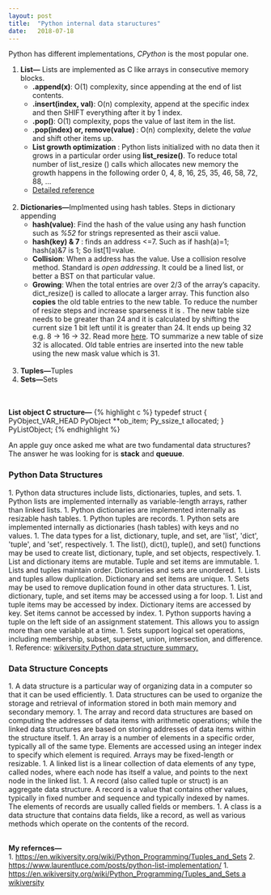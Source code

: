 ```yaml
---
layout: post
title:  "Python internal data staructures"
date:   2018-07-18
---
```


<p class="intro">Python has different implementations, <i>CPython</i> is the most popular one. </p>
<ol>
  <li><b>List—</b> Lists are implemented as C like arrays in consecutive memory blocks.
      <ul>
        <li><b>.append(x)</b>: O(1) complexity, since appending at the end of list contents. </li>
        <li><b>.insert(index, val)</b>: O(n) complexity, append at the specific index and then SHIFT everything after it by 1 index.</li>
        <li><b>.pop()</b>: O(1) complexity, pops the value of last item in the list. </li>
        <li><b>.pop(index) or, remove(value) </b>: O(n) complexity, delete the <i>value</i> and shift other items up. </li>
        <li><b>List growth optimization </b>: Python lists initialized with no data then it grows in a particular order using <b>list_resize()</b>. To reduce total number of list_resize () calls which allocates new memory the growth happens in the following order 0, 4, 8, 16, 25, 35, 46, 58, 72, 88, …</li>
        <li><a href="https://www.laurentluce.com/posts/python-list-implementation/">Detailed reference</a></li>
      </ul>
  </li><br>

  <li><b>Dictionaries—</b>Implmented using hash tables. Steps in dictionary appending
      <ul>
        <li><b>hash(value)</b>: Find the hash of the value using any hash function such as <i>%52</i> for strings represented as their ascii value.  </li>
        <li><b>hash(key) &amp;	7 </b>: finds an address <=7. Such as if hash(a)=1; hash(a)&amp;7 is 1; So list[1]=value. </li>
        <li><b>Collision</b>: When a address has the value. Use a collision resolve method. Standard is <i>open addressing</i>. It could be a lined list, or better a BST on that particular value. </li>
        <li><b>Growing</b>: When the total entries are over 2/3 of the array’s capacity. dict_resize() is called to allocate a larger array. This function also <b>copies</b> the old table entries to the new table. To reduce the number of resize steps and increase sparseness it is . The new table size needs to be greater than 24 and it is calculated by shifting the current size 1 bit left until it is greater than 24. It ends up being 32 e.g. 8 -> 16 -> 32. Read more <a href="https://www.laurentluce.com/posts/python-dictionary-implementation/">here</a>. TO summarize a new table of size 32 is allocated. Old table entries are inserted into the new table using the new mask value which is 31.</li>
      </ul>
  </li><br>

  <li><b>Tuples—</b>Tuples </li> 
  <li><b>Sets—</b>Sets </li> </ol>


<br><br>
<b>List  object C structure—</b>
{% highlight c %}
typedef struct {
    PyObject_VAR_HEAD
    PyObject **ob_item;
    Py_ssize_t allocated;
} PyListObject;
{% endhighlight %}


An apple guy once asked me what are two fundamental data structures? The answer he was looking for is <b>stack</b> and <b>queuue</b>. 


<h3> Python Data Structures </h3>
1. Python data structures include lists, dictionaries, tuples, and sets.
1. Python lists are implemented internally as variable-length arrays, rather than linked lists.
1. Python dictionaries are implemented internally as resizable hash tables.
1. Python tuples are records.
1. Python sets are implemented internally as dictionaries (hash tables) with keys and no values.
1. The data types for a list, dictionary, tuple, and set, are 'list', 'dict', 'tuple', and 'set', respectively.
1. The list(), dict(), tuple(), and set() functions may be used to create list, dictionary, tuple, and set objects, respectively.
1. List and dictionary items are mutable. Tuple and set items are immutable.
1. Lists and tuples maintain order. Dictionaries and sets are unordered.
1. Lists and tuples allow duplication. Dictionary and set items are unique.
1. Sets may be used to remove duplication found in other data structures.
1. List, dictionary, tuple, and set items may be accessed using a for loop.
1. List and tuple items may be accessed by index. Dictionary items are accessed by key. Set items cannot be accessed by index.
1. Python supports having a tuple on the left side of an assignment statement. This allows you to assign more than one variable at a time.
1. Sets support logical set operations, including membership, subset, superset, union, intersection, and difference.
1. Reference: <a href="https://en.wikiversity.org/wiki/Python_Programming/Tuples_and_Sets"> wikiversity Python data structure summary.</a>


<h3> Data Structure Concepts</h3>
1. A data structure is a particular way of organizing data in a computer so that it can be used efficiently.
1. Data structures can be used to organize the storage and retrieval of information stored in both main memory and secondary memory.
1. The array and record data structures are based on computing the addresses of data items with arithmetic operations; while the linked data structures are based on storing addresses of data items within the structure itself.
1. An array is a number of elements in a specific order, typically all of the same type. Elements are accessed using an integer index to specify which element is required. Arrays may be fixed-length or resizable.
1. A linked list is a linear collection of data elements of any type, called nodes, where each node has itself a value, and points to the next node in the linked list.
1. A record (also called tuple or struct) is an aggregate data structure. A record is a value that contains other values, typically in fixed number and sequence and typically indexed by names. The elements of records are usually called fields or members.
1. A class is a data structure that contains data fields, like a record, as well as various methods which operate on the contents of the record.



<p><br>
<b>My refernces—</b><br>
1. <a href="https://www.laurentluce.com/posts/python-list-implementation/">https://en.wikiversity.org/wiki/Python_Programming/Tuples_and_Sets</a>
2. <a href="https://en.wikiversity.org/wiki/Python_Programming/Tuples_and_Sets"> https://www.laurentluce.com/posts/python-list-implementation/</a>
1. <a href="https://en.wikiversity.org/wiki/Python_Programming/Tuples_and_Sets">https://en.wikiversity.org/wiki/Python_Programming/Tuples_and_Sets a wikiversity</a>


